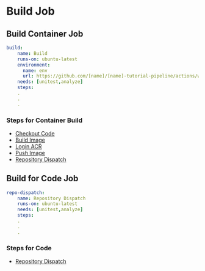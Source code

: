 # Build Job

## Build Container Job

```yaml
build:
    name: Build
    runs-on: ubuntu-latest
    environment: 
      name: env
      url: https://github.com/[name]/[name]-tutorial-pipeline/actions/workflows/dev-tutorial-backend-deploy.yml
    needs: [unitest,analyze]
    steps:
    .
    .
    .
```

### Steps for Container Build

- [Checkout Code](steps.md#checkout-code)
- [Build Image](steps.md#build-image)
- [Login ACR](steps.md#login-acr)
- [Push Image](steps.md#push-image)
- [Repository Dispatch](steps.md#repository-dispatch)


## Build for Code Job

```yaml
repo-dispatch:
    name: Repository Dispatch
    runs-on: ubuntu-latest
    needs: [unitest,analyze]
    steps:
    .
    .
    .
```

### Steps for Code

- [Repository Dispatch](steps.md#repository-dispatch)



